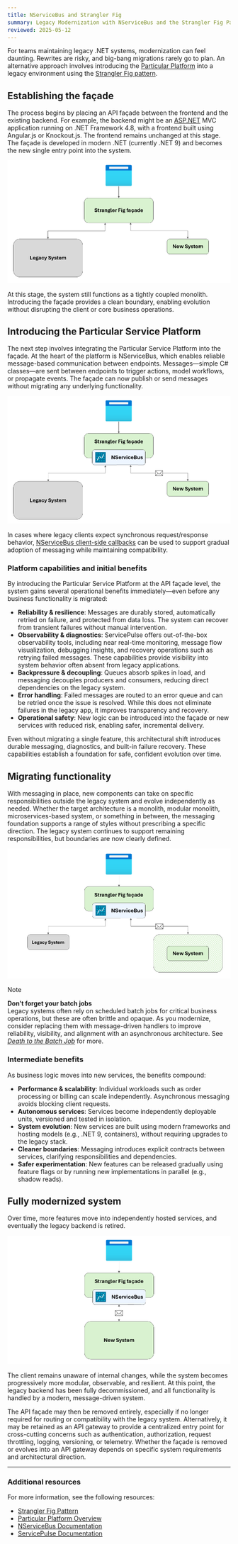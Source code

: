 ```yaml
---
title: NServiceBus and Strangler Fig
summary: Legacy Modernization with NServiceBus and the Strangler Fig Pattern
reviewed: 2025-05-12
---
```


For teams maintaining legacy .NET systems, modernization can feel daunting. Rewrites are risky, and big-bang migrations rarely go to plan. An alternative approach involves introducing the [Particular Platform](/platform) into a legacy environment using the [Strangler Fig pattern](https://learn.microsoft.com/en-us/azure/architecture/patterns/strangler-fig).

## Establishing the façade

The process begins by placing an API façade between the frontend and the existing backend. For example, the backend might be an [ASP.NET](http://asp.net/) MVC application running on .NET Framework 4.8, with a frontend built using Angular.js or Knockout.js. The frontend remains unchanged at this stage. The façade is developed in modern .NET (currently .NET 9) and becomes the new single entry point into the system.

![Figure 1 - Strangler Fig Pattern](images/figure-1.png)

At this stage, the system still functions as a tightly coupled monolith. Introducing the façade provides a clean boundary, enabling evolution without disrupting the client or core business operations.

## Introducing the Particular Service Platform

The next step involves integrating the Particular Service Platform into the façade. At the heart of the platform is NServiceBus, which enables reliable message-based communication between endpoints. Messages—simple C# classes—are sent between endpoints to trigger actions, model workflows, or propagate events. The façade can now publish or send messages without migrating any underlying functionality.

![Figure 2 - Strangler Fig with NServiceBus](images/figure-2.png)

In cases where legacy clients expect synchronous request/response behavior, [NServiceBus client-side callbacks](/nservicebus/messaging/callbacks.md) can be used to support gradual adoption of messaging while maintaining compatibility.

### Platform capabilities and initial benefits

By introducing the Particular Service Platform at the API façade level, the system gains several operational benefits immediately—even before any business functionality is migrated:

- **Reliability & resilience**: Messages are durably stored, automatically retried on failure, and protected from data loss. The system can recover from transient failures without manual intervention.
- **Observability & diagnostics**: ServicePulse offers out-of-the-box observability tools, including near real-time monitoring, message flow visualization, debugging insights, and recovery operations such as retrying failed messages. These capabilities provide visibility into system behavior often absent from legacy applications.
- **Backpressure & decoupling**: Queues absorb spikes in load, and messaging decouples producers and consumers, reducing direct dependencies on the legacy system.
- **Error handling**: Failed messages are routed to an error queue and can be retried once the issue is resolved. While this does not eliminate failures in the legacy app, it improves transparency and recovery.
- **Operational safety**: New logic can be introduced into the façade or new services with reduced risk, enabling safer, incremental delivery.

Even without migrating a single feature, this architectural shift introduces durable messaging, diagnostics, and built-in failure recovery. These capabilities establish a foundation for safe, confident evolution over time.

## Migrating functionality

With messaging in place, new components can take on specific responsibilities outside the legacy system and evolve independently as needed. Whether the target architecture is a monolith, modular monolith, microservices-based system, or something in between, the messaging foundation supports a range of styles without prescribing a specific direction. The legacy system continues to support remaining responsibilities, but boundaries are now clearly defined.

![Figure 3 - Strangler Fig with NServiceBus - Migrating Functionality](images/figure-3.png)

> [!NOTE]
> **Don’t forget your batch jobs**  
> Legacy systems often rely on scheduled batch jobs for critical business operations, but these are often brittle and opaque. As you modernize, consider replacing them with message-driven handlers to improve reliability, visibility, and alignment with an asynchronous architecture. See [*Death to the Batch Job*](https://particular.net/blog/death-to-the-batch-job/) for more.

### Intermediate benefits

As business logic moves into new services, the benefits compound:

- **Performance & scalability**: Individual workloads such as order processing or billing can scale independently. Asynchronous messaging avoids blocking client requests.
- **Autonomous services**: Services become independently deployable units, versioned and tested in isolation.
- **System evolution**: New services are built using modern frameworks and hosting models (e.g., .NET 9, containers), without requiring upgrades to the legacy stack.
- **Cleaner boundaries**: Messaging introduces explicit contracts between services, clarifying responsibilities and dependencies.
- **Safer experimentation**: New features can be released gradually using feature flags or by running new implementations in parallel (e.g., shadow reads).

## Fully modernized system

Over time, more features move into independently hosted services, and eventually the legacy backend is retired.

![Figure 4 - Strangler Fig with NServiceBus - Migration Complete](images/figure-4.png)

The client remains unaware of internal changes, while the system becomes progressively more modular, observable, and resilient. At this point, the legacy backend has been fully decommissioned, and all functionality is handled by a modern, message-driven system.

The API façade may then be removed entirely, especially if no longer required for routing or compatibility with the legacy system. Alternatively, it may be retained as an API gateway to provide a centralized entry point for cross-cutting concerns such as authentication, authorization, request throttling, logging, versioning, or telemetry. Whether the façade is removed or evolves into an API gateway depends on specific system requirements and architectural direction.

---

### Additional resources

For more information, see the following resources:

- [Strangler Fig Pattern](https://learn.microsoft.com/en-us/azure/architecture/patterns/strangler-fig)
- [Particular Platform Overview](/platform)
- [NServiceBus Documentation](/nservicebus)
- [ServicePulse Documentation](/servicepulse)
